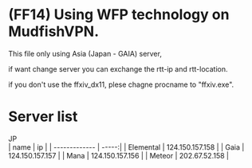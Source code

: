 # (FF14) Using WFP technology on MudfishVPN.
This file only using Asia (Japan - GAIA) server,


if want change server you can exchange the rtt-ip and rtt-location.


if you don't use the ffxiv_dx11, plese chagne procname to "ffxiv.exe".


# Server list #

JP          
| name          | ip    |
| ------------- | -----:|
| Elemental   | 124.150.157.158 |
| Gaia        | 124.150.157.157 |
| Mana        | 124.150.157.156 |
| Meteor      | 202.67.52.158   |

